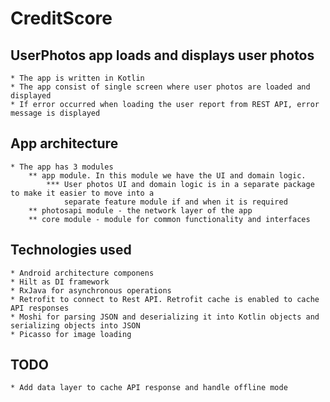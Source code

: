 # CreditScore

## UserPhotos app loads and displays user photos

    * The app is written in Kotlin
    * The app consist of single screen where user photos are loaded and displayed 
    * If error occurred when loading the user report from REST API, error message is displayed

## **App architecture**

    * The app has 3 modules
        ** app module. In this module we have the UI and domain logic.
            *** User photos UI and domain logic is in a separate package to make it easier to move into a 
                separate feature module if and when it is required
        ** photosapi module - the network layer of the app 
        ** core module - module for common functionality and interfaces

## **Technologies used**

    * Android architecture componens
    * Hilt as DI framework
    * RxJava for asynchronous operations
    * Retrofit to connect to Rest API. Retrofit cache is enabled to cache API responses
    * Moshi for parsing JSON and deserializing it into Kotlin objects and serializing objects into JSON
    * Picasso for image loading

## **TODO**
    * Add data layer to cache API response and handle offline mode
